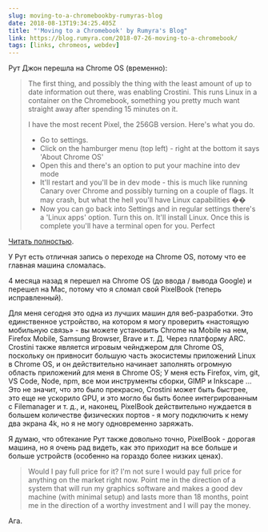 ```yaml
---
slug: moving-to-a-chromebookby-rumyras-blog
date: 2018-08-13T19:34:25.405Z
title: "'Moving to a Chromebook' by Rumyra's Blog"
link: https://blog.rumyra.com/2018-07-26-moving-to-a-chromebook/
tags: [links, chromeos, webdev]
---
```

Рут Джон перешла на Chrome OS (временно):

> The first thing, and possibly the thing with the least amount of up to date information out there, was enabling Crostini. This runs Linux in a container on the Chromebook, something you pretty much want straight away after spending 15 minutes on it.
> 
> I have the most recent Pixel, the 256GB version. Here's what you do.
> 
> * Go to settings.
> * Click on the hamburger menu (top left) - right at the bottom it says 'About Chrome OS'
> * Open this and there's an option to put your machine into dev mode
> * It'll restart and you'll be in dev mode - this is much like running Canary over Chrome and possibly turning on a couple of flags. It may crash, but what the hell you'll have Linux capabilities &#xd83d;&#xde03;
> * Now you can go back into Settings and in regular settings there's a 'Linux apps' option. Turn this on. It'll install Linux.
> Once this is complete you'll have a terminal open for you. Perfect


[Читать полностью](https://blog.rumyra.com/2018-07-26-moving-to-a-chromebook/).

У Рут есть отличная запись о переходе на Chrome OS, потому что ее главная машина сломалась.

4 месяца назад я перешел на Chrome OS (до ввода / вывода Google) и перешел на Mac, потому что я сломал свой PixelBook (теперь исправленный).

Для меня сегодня это одна из лучших машин для веб-разработки. Это единственное устройство, на котором я могу проверить «настоящую мобильную связь» - вы можете установить Chrome на Mobile на нем, Firefox Mobile, Samsung Browser, Brave и т. Д. Через платформу ARC. Crostini также является игровым чейнджером для Chrome OS, поскольку он привносит большую часть экосистемы приложений Linux в Chrome OS, и он действительно начинает заполнять огромную область приложений для меня в Chrome OS; У меня есть Firefox, vim, git, VS Code, Node, npm, все мои инструменты сборки, GIMP и Inkscape ... Это не значит, что это было прекрасно, Crostini может быть быстрее, это еще не ускорило GPU, и это могло бы быть более интегрированным с Filemanager и т. д., и, наконец, PixelBook действительно нуждается в большем количестве физических портов - я могу подключить к нему два экрана 4k, но я не могу одновременно заряжать.

Я думаю, что обтекание Рут также довольно точно, PixelBook - дорогая машина, но я очень рад видеть, как это приходит на все больше и больше устройств (особенно на гораздо более низких ценах).

> Would I pay full price for it? I'm not sure I would pay full price for anything on the market right now. Point me in the direction of a system that will run my graphics software and makes a good dev machine (with minimal setup) and lasts more than 18 months, point me in the direction of a worthy investment and I will pay the money.


Ага.
